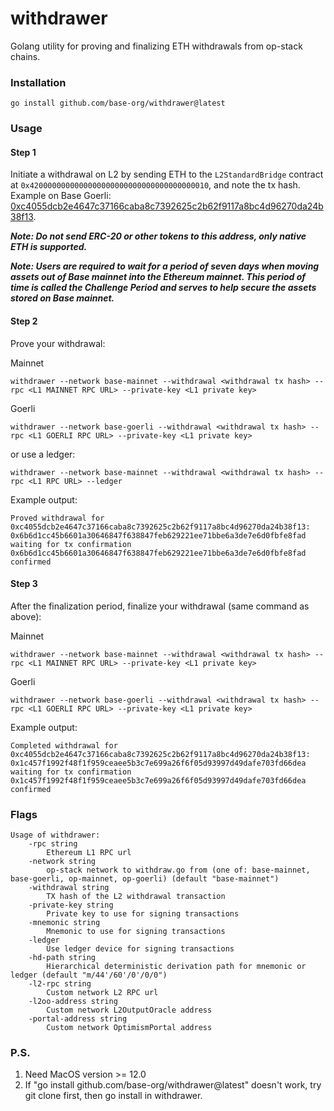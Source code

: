 # withdrawer

Golang utility for proving and finalizing ETH withdrawals from op-stack chains.

### Installation

```
go install github.com/base-org/withdrawer@latest
```

### Usage

#### Step 1

Initiate a withdrawal on L2 by sending ETH to the `L2StandardBridge` contract at `0x4200000000000000000000000000000000000010`, and note the tx hash.
Example on Base Goerli: [0xc4055dcb2e4647c37166caba8c7392625c2b62f9117a8bc4d96270da24b38f13](https://goerli.basescan.org/tx/0xc4055dcb2e4647c37166caba8c7392625c2b62f9117a8bc4d96270da24b38f13).

**_Note: Do not send ERC-20 or other tokens to this address, only native ETH is supported._**

**_Note: Users are required to wait for a period of seven days when moving assets out of Base mainnet into the Ethereum mainnet. This period of time is called the Challenge Period and serves to help secure the assets stored on Base mainnet._**

#### Step 2
Prove your withdrawal:

Mainnet
```
withdrawer --network base-mainnet --withdrawal <withdrawal tx hash> --rpc <L1 MAINNET RPC URL> --private-key <L1 private key>
```
Goerli
```
withdrawer --network base-goerli --withdrawal <withdrawal tx hash> --rpc <L1 GOERLI RPC URL> --private-key <L1 private key>
```

or use a ledger:
```
withdrawer --network base-mainnet --withdrawal <withdrawal tx hash> --rpc <L1 RPC URL> --ledger
```

Example output:
```
Proved withdrawal for 0xc4055dcb2e4647c37166caba8c7392625c2b62f9117a8bc4d96270da24b38f13: 0x6b6d1cc45b6601a30646847f638847feb629221ee71bbe6a3de7e6d0fbfe8fad
waiting for tx confirmation
0x6b6d1cc45b6601a30646847f638847feb629221ee71bbe6a3de7e6d0fbfe8fad confirmed
```

#### Step 3
After the finalization period, finalize your withdrawal (same command as above):

Mainnet
```
withdrawer --network base-mainnet --withdrawal <withdrawal tx hash> --rpc <L1 MAINNET RPC URL> --private-key <L1 private key>
```
Goerli
```
withdrawer --network base-goerli --withdrawal <withdrawal tx hash> --rpc <L1 GOERLI RPC URL> --private-key <L1 private key>
```

Example output:
```
Completed withdrawal for 0xc4055dcb2e4647c37166caba8c7392625c2b62f9117a8bc4d96270da24b38f13: 0x1c457f1992f48f1f959ceaee5b3c7e699a26f6f05d93997d49dafe703fd66dea
waiting for tx confirmation
0x1c457f1992f48f1f959ceaee5b3c7e699a26f6f05d93997d49dafe703fd66dea confirmed
```

### Flags

```
Usage of withdrawer:
    -rpc string
        Ethereum L1 RPC url
    -network string
        op-stack network to withdraw.go from (one of: base-mainnet, base-goerli, op-mainnet, op-goerli) (default "base-mainnet")
    -withdrawal string
        TX hash of the L2 withdrawal transaction
    -private-key string
        Private key to use for signing transactions
    -mnemonic string
        Mnemonic to use for signing transactions
    -ledger
        Use ledger device for signing transactions
    -hd-path string
        Hierarchical deterministic derivation path for mnemonic or ledger (default "m/44'/60'/0'/0/0")
    -l2-rpc string
        Custom network L2 RPC url
    -l2oo-address string
        Custom network L2OutputOracle address
    -portal-address string
        Custom network OptimismPortal address
```

### P.S.
1. Need MacOS version >= 12.0
2. If "go install github.com/base-org/withdrawer@latest" doesn't work, try git clone first, then go install in withdrawer.
